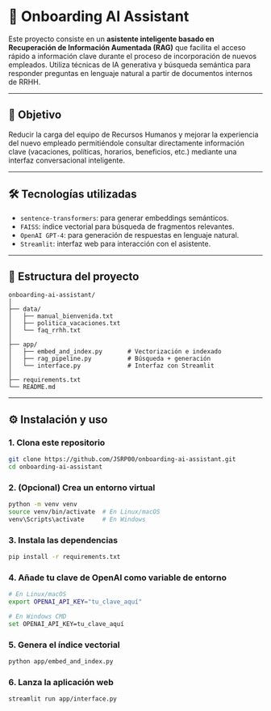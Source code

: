 # 🤖 Onboarding AI Assistant

Este proyecto consiste en un **asistente inteligente basado en Recuperación de Información Aumentada (RAG)** que facilita el acceso rápido a información clave durante el proceso de incorporación de nuevos empleados. Utiliza técnicas de IA generativa y búsqueda semántica para responder preguntas en lenguaje natural a partir de documentos internos de RRHH.

---

## 📌 Objetivo

Reducir la carga del equipo de Recursos Humanos y mejorar la experiencia del nuevo empleado permitiéndole consultar directamente información clave (vacaciones, políticas, horarios, beneficios, etc.) mediante una interfaz conversacional inteligente.

---

## 🛠️ Tecnologías utilizadas

- `sentence-transformers`: para generar embeddings semánticos.
- `FAISS`: índice vectorial para búsqueda de fragmentos relevantes.
- `OpenAI GPT-4`: para generación de respuestas en lenguaje natural.
- `Streamlit`: interfaz web para interacción con el asistente.

---

## 📁 Estructura del proyecto

```text
onboarding-ai-assistant/
│
├── data/
│   ├── manual_bienvenida.txt
│   ├── politica_vacaciones.txt
│   └── faq_rrhh.txt
│
├── app/
│   ├── embed_and_index.py       # Vectorización e indexado
│   ├── rag_pipeline.py          # Búsqueda + generación
│   └── interface.py             # Interfaz con Streamlit
│
├── requirements.txt
└── README.md
```

---

## ⚙️ Instalación y uso

### 1. Clona este repositorio

```bash
git clone https://github.com/JSRP00/onboarding-ai-assistant.git
cd onboarding-ai-assistant
```

### 2. (Opcional) Crea un entorno virtual

```bash
python -m venv venv
source venv/bin/activate  # En Linux/macOS
venv\Scripts\activate     # En Windows
```

### 3. Instala las dependencias

```bash
pip install -r requirements.txt
```

### 4. Añade tu clave de OpenAI como variable de entorno

```bash
# En Linux/macOS
export OPENAI_API_KEY="tu_clave_aquí"

# En Windows CMD
set OPENAI_API_KEY=tu_clave_aquí
```

### 5. Genera el índice vectorial

```bash
python app/embed_and_index.py
```

### 6. Lanza la aplicación web

```bash
streamlit run app/interface.py
```
